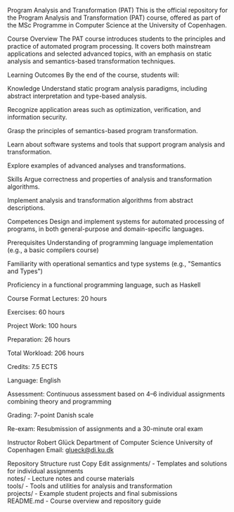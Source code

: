 Program Analysis and Transformation (PAT)
This is the official repository for the Program Analysis and Transformation (PAT) course, offered as part of the MSc Programme in Computer Science at the University of Copenhagen.

Course Overview
The PAT course introduces students to the principles and practice of automated program processing. It covers both mainstream applications and selected advanced topics, with an emphasis on static analysis and semantics-based transformation techniques.

Learning Outcomes
By the end of the course, students will:

Knowledge
Understand static program analysis paradigms, including abstract interpretation and type-based analysis.

Recognize application areas such as optimization, verification, and information security.

Grasp the principles of semantics-based program transformation.

Learn about software systems and tools that support program analysis and transformation.

Explore examples of advanced analyses and transformations.

Skills
Argue correctness and properties of analysis and transformation algorithms.

Implement analysis and transformation algorithms from abstract descriptions.

Competences
Design and implement systems for automated processing of programs, in both general-purpose and domain-specific languages.

Prerequisites
Understanding of programming language implementation (e.g., a basic compilers course)

Familiarity with operational semantics and type systems (e.g., "Semantics and Types")

Proficiency in a functional programming language, such as Haskell

Course Format
Lectures: 20 hours

Exercises: 60 hours

Project Work: 100 hours

Preparation: 26 hours

Total Workload: 206 hours

Credits: 7.5 ECTS

Language: English

Assessment: Continuous assessment based on 4–6 individual assignments combining theory and programming

Grading: 7-point Danish scale

Re-exam: Resubmission of assignments and a 30-minute oral exam

Instructor
Robert Glück
Department of Computer Science
University of Copenhagen
Email: glueck@di.ku.dk

Repository Structure
rust
Copy
Edit
assignments/     - Templates and solutions for individual assignments  
notes/           - Lecture notes and course materials  
tools/           - Tools and utilities for analysis and transformation  
projects/        - Example student projects and final submissions  
README.md        - Course overview and repository guide  
